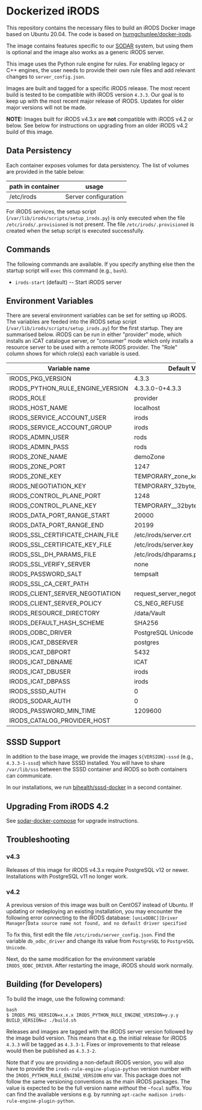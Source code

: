 # Dockerized iRODS

This repository contains the necessary files to build an iRODS Docker image based on Ubuntu 20.04.
The code is based on [hurngchunlee/docker-irods](https://github.com/hurngchunlee/docker-irods).

The image contains features specific to our [SODAR](https://github.com/bihealth/sodar-server) system, but using them is optional and the image also works as a generic iRODS server.

This image uses the Python rule engine for rules. For enabling legacy or C++ engines, the user needs to provide their own rule files and add relevant changes to `server_config.json`.

Images are built and tagged for a specific iRODS release. The most recent build is tested to be compatible with iRODS version `4.3.3`. Our goal is to keep up with the most recent major release of iRODS. Updates for older major versions will not be made.

**NOTE:** Images built for iRODS v4.3.x are **not** compatible with iRODS v4.2 or below. See below for instructions on upgrading from an older iRODS v4.2 build of this image.


## Data Persistency

Each container exposes volumes for data persistency. The list of volumes are provided in the table below:

| path in container               | usage                           |
|---------------------------------|---------------------------------|
| /etc/irods                      | Server configuration            |

For iRODS services, the setup script (`/var/lib/irods/scripts/setup_irods.py`) is only executed when the file `/etc/irods/.provisioned` is not present.
The file `/etc/irods/.provisioned` is created when the setup script is executed successfully.


## Commands

The following commands are available.
If you specify anything else then the startup script will `exec` this command (e.g., `bash`).

- `irods-start` (default) -- Start iRODS server


## Environment Variables

There are several environment variables can be set for setting up iRODS.
The variables are feeded into the iRODS setup script (`/var/lib/irods/scripts/setup_irods.py`) for the first startup.
They are summarised below.
iRODS can be run in either "provider" mode, which installs an iCAT catalogue server, or "consumer" mode which only installs a resource server to be used with a remote iRODS provider. The "Role" column shows for which role(s) each variable is used.

| Variable name                    | Default Value                    | Role       |
|----------------------------------|----------------------------------|------------|
| IRODS_PKG_VERSION                | 4.3.3                            | both       |
| IRODS_PYTHON_RULE_ENGINE_VERSION | 4.3.3.0-0+4.3.3                  | both       |
| IRODS_ROLE                       | provider                         | both       |
| IRODS_HOST_NAME                  | localhost                        | both       |
| IRODS_SERVICE_ACCOUNT_USER       | irods                            | both       |
| IRODS_SERVICE_ACCOUNT_GROUP      | irods                            | both       |
| IRODS_ADMIN_USER                 | rods                             | both       |
| IRODS_ADMIN_PASS                 | rods                             | both       |
| IRODS_ZONE_NAME                  | demoZone                         | both       |
| IRODS_ZONE_PORT                  | 1247                             | both       |
| IRODS_ZONE_KEY                   | TEMPORARY_zone_key               | both       |
| IRODS_NEGOTIATION_KEY            | TEMPORARY_32byte_negotiation_key | both       |
| IRODS_CONTROL_PLANE_PORT         | 1248                             | both       |
| IRODS_CONTROL_PLANE_KEY          | TEMPORARY__32byte_ctrl_plane_key | both       |
| IRODS_DATA_PORT_RANGE_START      | 20000                            | both       |
| IRODS_DATA_PORT_RANGE_END        | 20199                            | both       |
| IRODS_SSL_CERTIFICATE_CHAIN_FILE | /etc/irods/server.crt            | both       |
| IRODS_SSL_CERTIFICATE_KEY_FILE   | /etc/irods/server.key            | both       |
| IRODS_SSL_DH_PARAMS_FILE         | /etc/irods/dhparams.pem          | both       |
| IRODS_SSL_VERIFY_SERVER          | none                             | both       |
| IRODS_PASSWORD_SALT              | tempsalt                         | both       |
| IRODS_SSL_CA_CERT_PATH           |                                  | both       |
| IRODS_CLIENT_SERVER_NEGOTIATION  | request_server_negotiation       | both       |
| IRODS_CLIENT_SERVER_POLICY       | CS_NEG_REFUSE                    | both       |
| IRODS_RESOURCE_DIRECTORY         | /data/Vault                      | both       |
| IRODS_DEFAULT_HASH_SCHEME        | SHA256                           | both       |
| IRODS_ODBC_DRIVER                | PostgreSQL Unicode               | provider   |
| IRODS_ICAT_DBSERVER              | postgres                         | provider   |
| IRODS_ICAT_DBPORT                | 5432                             | provider   |
| IRODS_ICAT_DBNAME                | ICAT                             | provider   |
| IRODS_ICAT_DBUSER                | irods                            | provider   |
| IRODS_ICAT_DBPASS                | irods                            | provider   |
| IRODS_SSSD_AUTH                  | 0                                | provider   |
| IRODS_SODAR_AUTH                 | 0                                | provider   |
| IRODS_PASSWORD_MIN_TIME          | 1209600                          | provider   |
| IRODS_CATALOG_PROVIDER_HOST      |                                  | consumer   |


## SSSD Support

In addition to the base image, we provide the images `${VERSION}-sssd` (e.g., `4.3.3-1-sssd`) which have SSSD installed.
You will have to share `/var/lib/sss` between the SSSD container and iRODS so both containers can communicate.

In our installations, we run [bihealth/sssd-docker](https://github.com/bihealth/sssd-docker) in a second container.


## Upgrading From iRODS 4.2

See [sodar-docker-compose](https://github.com/bihealth/sodar-docker-compose/) for upgrade instructions.


## Troubleshooting

### v4.3

Releases of this image for iRODS v4.3.x require PostgreSQL v12 or newer. Installations with PostgreSQL v11 no longer work.

### v4.2

A previous version of this image was built on CentOS7 instead of Ubuntu. If updating or redeploying an existing installation, you may encounter the following error connecting to the iRODS database: `[unixODBC][Driver Manager]Data source name not found, and no default driver specified`

To fix this, first edit the file `/etc/irods/server_config.json`. Find the variable `db_odbc_driver` and change its value from `PostgreSQL` to `PostgreSQL Unicode`.

Next, do the same modification for the environment variable `IRODS_ODBC_DRIVER`. After restarting the image, iRODS should work normally.


## Building (for Developers)

To build the image, use the following command:

```
bash
$ IRODS_PKG_VERSION=x.x.x IRODS_PYTHON_RULE_ENGINE_VERSION=y.y.y BUILD_VERSION=z ./build.sh
```

Releases and images are tagged with the iRODS server version followed by the image build version. This means that e.g. the initial release for iRODS `4.3.3` will be tagged as `4.3.3-1`. Fixes or improvements to that release would then be published as `4.3.3-2`.

Note that if you are providing a non-default iRODS version, you will also have to provide the `irods-rule-engine-plugin-python` version number with the `IRODS_PYTHON_RULE_ENGINE_VERSION` env var. This package does not follow the same versioning conventions as the main iRODS packages. The value is expected to be the full version name *without* the `~focal` suffix. You can find the available versions e.g. by running `apt-cache madison irods-rule-engine-plugin-python`.
